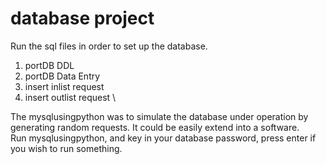 # database project
Run the sql files in order to set up the database.
1. portDB DDL
2. portDB Data Entry
3. insert inlist request
4. insert outlist request \

The mysqlusingpython was to simulate the database under operation by generating random requests.
It could be easily extend into a software. \
Run mysqlusingpython, and key in your database password, press enter
if you wish to run something.
